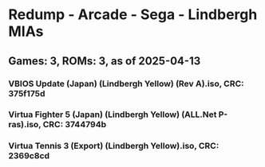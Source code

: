# Redump - Arcade - Sega - Lindbergh MIAs
## Games: 3, ROMs: 3, as of 2025-04-13

### VBIOS Update (Japan) (Lindbergh Yellow) (Rev A).iso, CRC: 375f175d
### Virtua Fighter 5 (Japan) (Lindbergh Yellow) (ALL.Net P-ras).iso, CRC: 3744794b
### Virtua Tennis 3 (Export) (Lindbergh Yellow).iso, CRC: 2369c8cd
